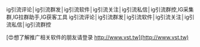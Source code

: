 ig引流评论│ig引流群发│ig引流软件│ig引流关注│ig引流私信│ig引流群控,IG采集群,IG拉群助手,IG获客工具
ig引流评论│ig引流群发│ig引流软件│ig引流关注│ig引流私信│ig引流群控

[😍想了解推广相关软件的朋友请登录 http://www.vst.tw](http://www.vst.tw)



